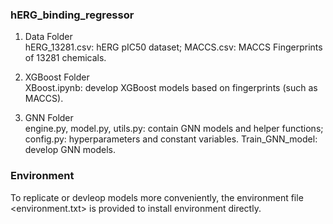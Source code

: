 ### hERG_binding_regressor

1. Data Folder   
   hERG_13281.csv: hERG pIC50 dataset;
   MACCS.csv: MACCS Fingerprints of 13281 chemicals.

2. XGBoost Folder   
   XBoost.ipynb: develop XGBoost models based on fingerprints (such as MACCS).

3. GNN Folder   
   engine.py, model.py, utils.py: contain GNN models and helper functions;
   config.py: hyperparameters and constant variables.
   Train_GNN_model: develop GNN models.



### Environment

To replicate or devleop models more conveniently, the environment file <environment.txt> is provided to install environment directly.
